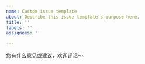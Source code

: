 ```yaml
---
name: Custom issue template
about: Describe this issue template's purpose here.
title: ''
labels: ''
assignees: ''

---
```


您有什么意见或建议，欢迎评论~~
